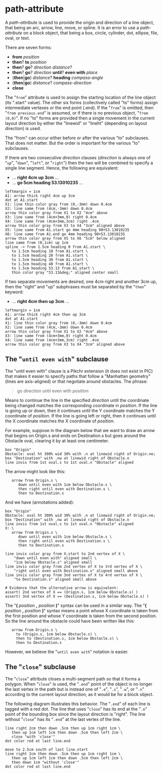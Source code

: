# path-attribute

A *path-attribute* is used to provide the origin and direction of a line
object, that being an arc, arrow, line, move, or spline.  It is an error
to use a *path-attribute* on a block object, that being a box, circle,
cylinder, dot, ellipse, file, oval, or text.

There are seven forms:

  *  **from** *position*
  *  **then**? **to** *position*
  *  **then**? **go**? *direction* *distance*?
  *  **then**? **go**? *direction* **until**? **even with** *place*
  *  (**then**|**go**) *distance*? **heading** *compass-angle*
  *  (**then**|**go**) *distance*? *compass-direction*
  *  **close**

The "`from`" attribute is used to assign the starting location
of the line object (its ".start" value).  The other six forms
(collectively called "to" forms) assign
intermediate vertexes or the end point (.end).   If the "`from`"
is omitted, then "`from previous.end`" is assumed, or if there
is no previous object, "`from (0,0)`".   If no "to" forms are
provided then a single movement in the current layout direction
by either the "linewid" or "lineht" (depending on layout direction)
is used.

The "from" can occur
either before or after the various "to" subclauses.  That does not
matter.  But the order is important for the various "to" subclauses.

If there are two consecutive *direction* clauses (*direction* is
always one of "`up`", "`down`", "`left`", or "`right`") then
the two will be combined to specify a single line segment.
Hence, the following are equivalent:


  *  ... **right 4cm up 3cm** ...
  *  ... **go 5cm heading 53.13010235** ...

~~~ pikchr
leftmargin = 1cm
A1: arrow thick right 4cm up 3cm
dot at A1.start
X1: line thin color gray from (0,-3mm) down 0.4cm
X2: line same from (4cm,-3mm) down 0.4cm
arrow thin color gray from X1 to X2 "4cm" above
X3: line same from (4cm+3mm,0) right 0.4cm
X4: line same from (4cm+3mm,3cm) right .4cm
arrow thin color gray from X3 to X4 "3cm" aligned above
X5: line same from A1.start go 4mm heading 90+53.13010235
X6: line same from A1.end go 4mm heading 90+53.13010235
arrow thin color gray from X5 to X6 "5cm" below aligned
line same from (0,1cm) up 1cm
spline -> from 1.5cm heading 0 from A1.start \
   to 1.5cm heading 10 from A1.start \
   to 1.5cm heading 20 from A1.start \
   to 1.5cm heading 30 from A1.start \
   to 1.5cm heading 40 from A1.start \
   to 1.5cm heading 53.13 from A1.start \
   thin color gray "53.13&deg;" aligned center small
~~~

If two separate movements are desired, one 4cm right and another 3cm up,
then the "right" and "up" subphrases must be separated by the "`then`" keyword:

  *  ... **right 4cm then up 3cm** ...

~~~ pikchr
leftmargin = 1cm
A1: arrow thick right 4cm then up 3cm
dot at A1.start
X1: line thin color gray from (0,-3mm) down 0.4cm
X2: line same from (4cm,-3mm) down 0.4cm
arrow thin color gray from X1 to X2 "4cm" above
X3: line same from (4cm+3mm,0) right 0.4cm
X4: line same from (4cm+3mm,3cm) right .4cm
arrow thin color gray from X3 to X4 "3cm" aligned above
~~~

## The "`until even with`" subclause

The "until even with" clause is a Pikchr extension (it does not exist
in PIC) that makes it easier to specify paths that follow a
"Manhattan geometry" (lines are axis-aligned) or that negotiate around
obstacles.  The phrase:

>  go *direction* until even with *position*

Means to continue the line in the specified *direction* until the
coordinate being changed matches the corresponding coordinate in
*position*. If the line is going up or down, then it continues until
the Y coordinate matches the Y coordinate of *position*.  If the line
is going left or right, then it continues until
the X coordinate matches the X coordinate of *position*.

For example, suppose in the diagram below that we want to draw an arrow 
that begins on Origin.s and ends on Destination.s but goes around
the Obstacle oval, clearing it by at least one centimeter.

~~~ pikchr toggle
box "Origin"
Obstacle: oval ht 300% wid 30% with .n at linewid right of Origin.ne;
box "Destination" with .nw at linewid right of Obstacle.n
line invis from 1st oval.s to 1st oval.n "Obstacle" aligned
~~~

The arrow might look like this:

~~~
   arrow from Origin.s \
      down until even with 1cm below Obstacle.s \
      then right until even with Destination.s \
      then to Destination.s
~~~

And we have (annotations added):

~~~ pikchr toggle
box "Origin"
Obstacle: oval ht 300% wid 30% with .n at linewid right of Origin.ne;
box "Destination" with .nw at linewid right of Obstacle.n
line invis from 1st oval.s to 1st oval.n "Obstacle" aligned
X: \
   arrow from Origin.s \
      down until even with 1cm below Obstacle.s \
      then right until even with Destination.s \
      then to Destination.s

line invis color gray from X.start to 2nd vertex of X \
    "down until even with" aligned small \
    "1cm below Obstacle.s" aligned small
line invis color gray from 2nd vertex of X to 3rd vertex of X \
    "right until even with Destination.s" aligned small above
line invis color gray from 3nd vertex of X to 4rd vertex of X \
    "to Destination.s" aligned small above

# Evidence that the alternative arrow is equivalent:
assert( 2nd vertex of X == (Origin.s, 1cm below Obstacle.s) )
assert( 3nd vertex of X == (Destination.s, 1cm below Obstacle.s) )
~~~

The "**(** *position* **,** *position* **)**" syntax can be used
in a similar way.  The "**(** *position* **,** *position* **)**"
syntax means a point whose X coordinate is taken from the first
position and whose Y coordinate is taken from the second position.
So the line around the obstacle could have been written like this:

~~~ 
   arrow from Origin.s \
     to (Origin.s, 1cm below Obstacle.s) \
     then to (Destination.s, 1cm below Obstacle.s) \
     then to Destination.s
~~~

However, we believe the "`until even with`" notation is easier.

## The "`close`" subclause

The "`close`" attribute closes a multi-segment path so that it
forms a polygon.  When "`close`" is used, the "`.end`" point of the
object is no longer the last vertex in the path but is instead
one of "`.e`", "`.s`", "`.w`", or "`.n`" according to the current
layout direction, as it would be for a block object.

The following diagram illustrates this behavior.  The "`.end`" of
each line is tagged with a red dot.  The line that uses "`close`"
has its end at the "`.e`" point of the bounding box since the
layout direction is "right".  The line without "`close`" has its
"`.end`" at the last vertex of the line.

~~~ pikchr toggle
line right 2cm then down .5cm then up 1cm right 1cm \
   then up 1cm left 1cm then down .5cm then left 2cm \
   close "with 'close'"
dot color red at last line.end

move to 2.5cm south of last line.start
line right 2cm then down .5cm then up 1cm right 1cm \
   then up 1cm left 1cm then down .5cm then left 2cm \
   then down 1cm "without 'close'"
dot color red at last line.end
~~~
